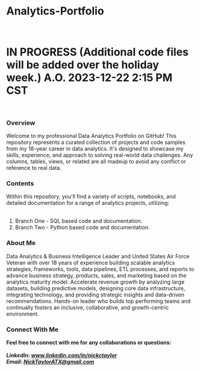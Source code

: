 # Analytics-Portfolio

<br><h1>IN PROGRESS (Additional code files will be added over the holiday week.) A.O. 2023-12-22 2:15 PM CST</h1><br>

<h3>Overview</h3>
Welcome to my professional Data Analytics Portfolio on GitHub! This repository represents a curated collection of projects and code samples from my 18-year career in data analytics. It's designed to showcase my skills, experience, and approach to solving real-world data challenges. Any columns, tables, views, or related are all madeup to avoid any conflict or reference to real data.

<h3>Contents</h3>
Within this repository, you'll find a variety of scripts, notebooks, and detailed documentation for a range of analytics projects, utilizing:<br><br>

1. Branch One - SQL based code and documentation.<br>
2. Branch Two - Python based code and documentation.<br>

<h3>About Me</h3>
Data Analytics & Business Intelligence Leader and United States Air Force Veteran with over 18 years of experience building scalable analytics strategies, frameworks, tools, data pipelines, ETL processes, and reports to advance business strategy, products, sales, and marketing based on the analytics maturity model. Accelerate revenue growth by analyzing large datasets, building predictive models, designing core data infrastructure, integrating technology, and providing strategic insights and data-driven recommendations. Hands-on leader who builds top performing teams and continually fosters an inclusive, collaborative, and growth-centric environment.

<h3>Connect With Me</h3>
<b>Feel free to connect with me for any collaborations or questions:</b><br><br>
<b><i>LinkedIn: <a href="www.linkedin.com/in/nickctaylor">www.linkedin.com/in/nickctaylor</a></b></i><br>
<b><i>Email: <a href="mailto:nicktayloratx@gmail.com?subject=RE: GitHub Repository Outreach">NickTaylorATX@gmail.com</a></b></i>
